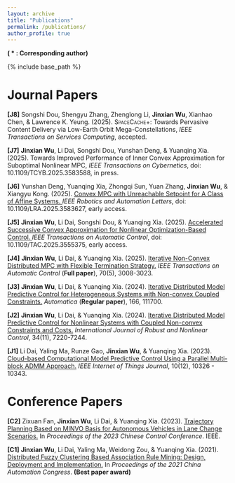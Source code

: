 ```yaml
---
layout: archive
title: "Publications"
permalink: /publications/
author_profile: true
---
```

**( * : Corresponding author)**

{% include base_path %}

Journal Papers
======

**[J8]** Songshi Dou, Shengyu Zhang, Zhenglong Li, **Jinxian Wu**,  Xianhao Chen, & Lawrence K. Yeung. (2025). <span style="font-variant: small-caps;">SpaceCache</span>+: Towards Pervasive Content Delivery via Low-Earth Orbit Mega-Constellations, _IEEE Transactions on Services Computing_, accepted.

**[J7]** **Jinxian Wu**, Li Dai, Songshi Dou, Yunshan Deng, & Yuanqing Xia. (2025). Towards Improved Performance of Inner Convex Approximation for Suboptimal Nonlinear MPC, _IEEE Transactions on Cybernetics_, doi: 10.1109/TCYB.2025.3583588, in press.

**[J6]** Yunshan Deng, Yuanqing Xia, Zhongqi Sun, Yuan Zhang, **Jinxian Wu**, & Xiangyu Kong. (2025). <a href="https://ieeexplore.ieee.org/document/11052755" target="_blank"> Convex MPC with Unreachable Setpoint for A Class of Affine Systems. </a> _IEEE Robotics and Automation Letters_, doi: 10.1109/LRA.2025.3583627, early access.

**[J5]** **Jinxian Wu**, Li Dai, Songshi Dou, & Yuanqing Xia. (2025). <a href="https://doi.org/10.1109/TAC.2025.3555375" target="_blank"> Accelerated Successive Convex Approximation for Nonlinear Optimization-Based Control. </a> _IEEE Transactions on Automatic Control_, doi: 10.1109/TAC.2025.3555375, early access.

**[J4]** **Jinxian Wu**, Li Dai, & Yuanqing Xia. (2025). <a href="https://ieeexplore.ieee.org/document/10740673" target="_blank"> Iterative Non-Convex Distributed MPC with Flexible Termination Strategy.</a> _IEEE Transactions on Automatic Control_ (**Full paper**), 70(5), 3008-3023.

**[J3]** **Jinxian Wu**, Li Dai, & Yuanqing Xia. (2024). <a href="https://www.sciencedirect.com/science/article/pii/S0005109824001948" target="_blank"> Iterative Distributed Model Predictive Control for Heterogeneous Systems with Non-convex Coupled Constraints.</a> _Automatica_ (**Regular paper**), 166, 111700.

**[J2]** **Jinxian Wu**, Li Dai, & Yuanqing Xia. (2024). <a href="https://onlinelibrary.wiley.com/doi/10.1002/rnc.7341" target="_blank"> Iterative Distributed Model Predictive Control for Nonlinear Systems with Coupled Non-convex Constraints and Costs.</a> _International Journal of Robust and Nonlinear Control_, 34(11), 7220-7244.

**[J1]** Li Dai, Yaling Ma, Runze Gao, **Jinxian Wu**, &  Yuanqing Xia. (2023). <a href="https://ieeexplore.ieee.org/document/10022320" target="_blank"> Cloud-based Computational Model Predictive Control Using a Parallel Multi-block ADMM Approach.</a> _IEEE Internet of Things Journal_, 10(12), 10326 - 10343.

Conference Papers
======

**[C2]** Zixuan Fan, **Jinxian Wu**, Li Dai, & Yuanqing Xia. (2023). <a href="https://ieeexplore.ieee.org/abstract/document/10239733" target="_blank"> Trajectory Planning Based on MINVO Basis for Autonomous Vehicles in Lane Change Scenarios.</a> In _Proceedings of the 2023 Chinese Control Conference_. IEEE.  

**[C1]** **Jinxian Wu**, Li Dai, Yaling Ma, Weidong Zou, & Yuanqing Xia. (2021). <a href="https://ieeexplore.ieee.org/document/9728421" target="_blank"> Distributed Fuzzy Clustering Based Association Rule Mining: Design, Deployment and Implementation.</a> In _Proceedings of the 2021 China Automation Congress_. **(Best paper award)**


